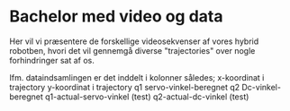 # Bachelor med video og data
Her vil vi præsentere de forskellige videosekvenser af vores hybrid robotben, hvori det vil gennemgå diverse "trajectories" over nogle forhindringer sat af os.

Ifm. dataindsamlingen er det inddelt i kolonner således;
x-koordinat i trajectory
y-koordinat i trajectory
q1
servo-vinkel-beregnet
q2
Dc-vinkel-beregnet
q1-actual-servo-vinkel (test)
q2-actual-dc-vinkel (test)
